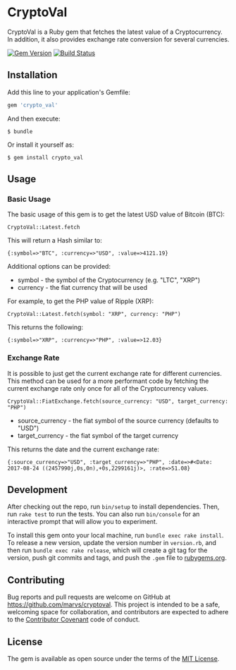# CryptoVal

CryptoVal is a Ruby gem that fetches the latest value of a Cryptocurrency. In addition, it also provides exchange rate conversion for several currencies.

[![Gem Version](https://badge.fury.io/rb/crypto_val.svg)](https://badge.fury.io/rb/crypto_val)
[![Build Status](https://travis-ci.org/marvs/cryptoval.png)](https://travis-ci.org/marvs/cryptoval)

## Installation

Add this line to your application's Gemfile:

```ruby
gem 'crypto_val'
```

And then execute:

    $ bundle

Or install it yourself as:

    $ gem install crypto_val

## Usage

### Basic Usage

The basic usage of this gem is to get the latest USD value of Bitcoin (BTC):

`CryptoVal::Latest.fetch`

This will return a Hash similar to:

`{:symbol=>"BTC", :currency=>"USD", :value=>4121.19}`

Additional options can be provided:

* symbol - the symbol of the Cryptocurrency (e.g. "LTC", "XRP")
* currency - the fiat currency that will be used

For example, to get the PHP value of Ripple (XRP):

`CryptoVal::Latest.fetch(symbol: "XRP", currency: "PHP")`

This returns the following:

`{:symbol=>"XRP", :currency=>"PHP", :value=>12.03}`

### Exchange Rate

It is possible to just get the current exchange rate for different currencies. This method can be used for a more performant code by fetching the current exchange rate only once for all of the Cryptocurrency values.

`CryptoVal::FiatExchange.fetch(source_currency: "USD", target_currency: "PHP")`

* source_currency - the fiat symbol of the source currency (defaults to "USD")
* target_currency - the fiat symbol of the target currency

This returns the date and the current exchange rate:

`{:source_currency=>"USD", :target_currency=>"PHP", :date=>#<Date: 2017-08-24 ((2457990j,0s,0n),+0s,2299161j)>, :rate=>51.08}`

## Development

After checking out the repo, run `bin/setup` to install dependencies. Then, run `rake test` to run the tests. You can also run `bin/console` for an interactive prompt that will allow you to experiment.

To install this gem onto your local machine, run `bundle exec rake install`. To release a new version, update the version number in `version.rb`, and then run `bundle exec rake release`, which will create a git tag for the version, push git commits and tags, and push the `.gem` file to [rubygems.org](https://rubygems.org).

## Contributing

Bug reports and pull requests are welcome on GitHub at https://github.com/marvs/cryptoval. This project is intended to be a safe, welcoming space for collaboration, and contributors are expected to adhere to the [Contributor Covenant](http://contributor-covenant.org) code of conduct.


## License

The gem is available as open source under the terms of the [MIT License](http://opensource.org/licenses/MIT).

